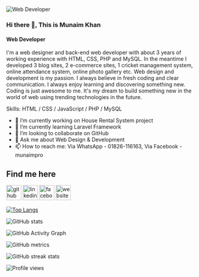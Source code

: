 ![Web Developer](https://scontent.fcgp4-1.fna.fbcdn.net/v/t39.30808-6/275456432_1023807121545593_3239345331787951633_n.jpg?_nc_cat=101&ccb=1-5&_nc_sid=e3f864&_nc_eui2=AeEhrpBd9IbY8PHrLedQ8rWBHB0yROuRYGccHTJE65FgZyvCtJjYNQoPW989RAWBLpq5wmZ9FaZ6g6rn0ijy-gvS&_nc_ohc=9DX7BYD8zTkAX_XrpbB&_nc_zt=23&_nc_ht=scontent.fcgp4-1.fna&oh=00_AT-wVOEgiSLxbG427sZdEb9ZX2lo3hnS-7womLtDjnzLDA&oe=622DA433)

### Hi there 👋, This is Munaim Khan
#### Web Developer

I'm a web designer and back-end web developer with about 3 years of working experience with HTML, CSS, PHP and MySQL. In the meantime I developed 3 blog sites, 2 e-commerce sites, 1 cricket management system, online attendance system, online photo gallery etc. Web design and development is my passion. I always believe in fresh coding and clear communication. I always enjoy learning and discovering something new. Coding is just awesome to me. It's my dream to build something new in the world of web using trending technologies in the future.

Skills: HTML / CSS / JavaScript / PHP / MySQL

- 🔭 I’m currently working on House Rental System project 
- 🌱 I’m currently learning Laravel Framework 
- 👯 I’m looking to collaborate on GitHub 
- 💬 Ask me about Web Design & Development 
- 📫 How to reach me: Via WhatsApp - 01826-116163, Via Facebook - munaimpro 


## Find me here
[<img src='https://cdn.jsdelivr.net/npm/simple-icons@3.0.1/icons/github.svg' alt='github' height='40'>](https://github.com/munaimpro)  [<img src='https://cdn.jsdelivr.net/npm/simple-icons@3.0.1/icons/linkedin.svg' alt='linkedin' height='40'>](https://www.linkedin.com/in/munaimpro/)  [<img src='https://cdn.jsdelivr.net/npm/simple-icons@3.0.1/icons/facebook.svg' alt='facebook' height='40'>](https://www.facebook.com/webcodermunaim)  [<img src='https://cdn.jsdelivr.net/npm/simple-icons@3.0.1/icons/icloud.svg' alt='website' height='40'>](https://codermunaimkhan.wordpress.com/)  

[![Top Langs](https://github-readme-stats.vercel.app/api/top-langs/?username=munaimpro)](https://github.com/anuraghazra/github-readme-stats)

![GitHub stats](https://github-readme-stats.vercel.app/api?username=munaimpro&show_icons=true)  

![GitHub Activity Graph](https://activity-graph.herokuapp.com/graph?username=munaimpro)  

![GitHub metrics](https://metrics.lecoq.io/munaimpro)  

![GitHub streak stats](https://github-readme-streak-stats.herokuapp.com/?user=munaimpro)  

![Profile views](https://gpvc.arturio.dev/munaimpro)  
